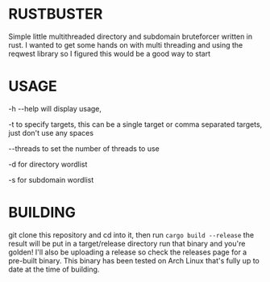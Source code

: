 # RUSTBUSTER
Simple little multithreaded directory and subdomain bruteforcer written in rust. I wanted to get some hands on with multi threading and using the reqwest library so I figured this would be a good way to start

# USAGE

-h --help will display usage, 

-t to specify targets, this can be a single target or comma separated targets, just don't use any spaces

--threads to set the number of threads to use

-d for directory wordlist

-s for subdomain wordlist

# BUILDING
git clone this repository and cd into it, then run `cargo build --release` the result will be put in a target/release directory run that binary and you're golden!
I'll also be uploading a release so check the releases page for a pre-built binary.  This binary has been tested on Arch Linux that's fully up to date at the time of building.
